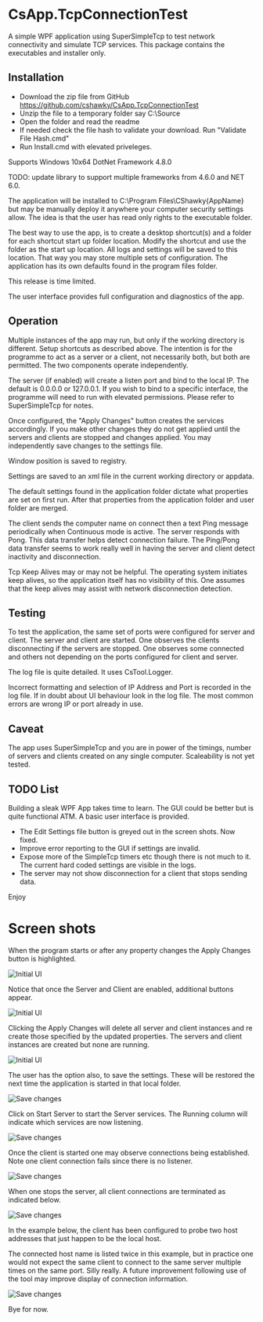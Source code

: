 # CsApp.TcpConnectionTest
A simple WPF application using SuperSimpleTcp to test network connectivity and simulate TCP services.
This package contains the executables and installer only.

## Installation

* Download the zip file from GitHub https://github.com/cshawky/CsApp.TcpConnectionTest
* Unzip the file to a temporary folder say C:\Source
* Open the folder and read the readme
* If needed check the file hash to validate your download. Run "Validate File Hash.cmd"
* Run Install.cmd with elevated priveleges.

Supports Windows 10x64 DotNet Framework 4.8.0

TODO: update library to support multiple frameworks from 4.6.0 and NET 6.0.

The application will be installed to C:\Program Files\CShawky\{AppName} but may be manually deploy it anywhere your computer security settings allow. 
The idea is that the user has read only rights to the executable folder.

The best way to use the app, is to create a desktop shortcut(s) and a folder for each shortcut start up folder location. Modify the shortcut and use the folder as the start up location.
All logs and settings will be saved to this location. That way you may store multiple sets of configuration. The application has its own defaults
found in the program files folder.

This release is time limited.

The user interface provides full configuration and diagnostics of the app.

## Operation

Multiple instances of the app may run, but only if the working directory is different. Setup shortcuts as described above.
The intention is for the programme to act as a server or a client, not necessarily both, but both are permitted. The two
components operate independently.

The server (if enabled) will create a listen port and bind to the local IP. The default is 0.0.0.0 or 127.0.0.1. If you wish
to bind to a specific interface, the programme will need to run with elevated permissions. Please refer to SuperSimpleTcp for notes.

Once configured, the "Apply Changes" button creates the services accordingly. If you make other changes they do not get applied
until the servers and clients are stopped and changes applied. You may independently save changes to the settings file.

Window position is saved to registry.

Settings are saved to an xml file in the current working directory or appdata.

The default settings found in the application folder dictate what properties are set on first run. After that properties from
the application folder and user folder are merged.

The client sends the computer name on connect then a text Ping message periodically when Continuous mode is active. The server responds with Pong. This data transfer helps detect connection failure. The Ping/Pong data transfer seems to work really well in having the server and client detect inactivity and disconnection.

Tcp Keep Alives may or may not be helpful. The operating system initiates keep alives, so the application itself has no visibility of this. One assumes that the keep alives may assist with network disconnection detection.

## Testing
To test the application, the same set of ports were configured for server and client. The server and client are started.
One observes the clients disconnecting if the servers are stopped. One observes some connected and others not depending on the
ports configured for client and server.

The log file is quite detailed. It uses CsTool.Logger.

Incorrect formatting and selection of IP Address and Port is recorded in the log file. If in doubt about UI behaviour look in the
log file. The most common errors are wrong IP or port already in use.

## Caveat
The app uses SuperSimpleTcp and you are in power of the timings, number of servers and clients created on any single computer. Scaleability
is not yet tested.

## TODO List
Building a sleak WPF App takes time to learn. The GUI could be better but is quite functional ATM. A basic user interface is provided.
* The Edit Settings file button is greyed out in the screen shots. Now fixed.
* Improve error reporting to the GUI if settings are invalid.
* Expose more of the SimpleTcp timers etc though there is not much to it. The current hard coded settings are visible in the logs.
* The server may not show disconnection for a client that stops sending data.

Enjoy

# Screen shots
When the program starts or after any property changes the Apply Changes button is highlighted.

![Initial UI](Screenshots/CsApp.TcpConnectionTest1.png)

Notice that once the Server and Client are enabled, additional buttons appear.

![Initial UI](Screenshots/CsApp.TcpConnectionTest2.png)

Clicking the Apply Changes will delete all server and client instances and re create those specified by the updated properties.
The servers and client instances are created but none are running.

![Initial UI](Screenshots/CsApp.TcpConnectionTest3.png)

The user has the option also, to save the settings. These will be restored the next time the application is started in that local folder.

![Save changes](Screenshots/CsApp.TcpConnectionTest-Save.png)

Click on Start Server to start the Server services. The Running column will indicate which services are now listening.

![Save changes](Screenshots/CsApp.TcpConnectionTest-StartServer.png)

Once the client is started one may observe connections being established. Note one client connection fails since there is no listener.

![Save changes](Screenshots/CsApp.TcpConnectionTest-BothRunning.png)

When one stops the server, all client connections are terminated as indicated below.

![Save changes](Screenshots/CsApp.TcpConnectionTest-ClientOnly.png)

In the example below, the client has been configured to probe two host addresses that just happen to be the local host.

The connected host name is listed twice in this example, but in practice one would not expect the same client to connect to the same server multiple times on the same port. Silly really. A future improvement following use of the tool may improve display of connection information.

![Save changes](Screenshots/CsApp.TcpConnectionTest4.png)

Bye for now.
